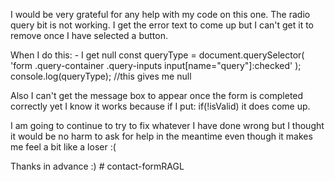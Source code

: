 I would be very grateful for any help with my code on this one. The radio query bit is not working. I get the error text to come up but I can't get it to remove once I have selected a button.

When I do this: - I get null
const queryType = document.querySelector(
'form .query-container .query-inputs input[name="query"]:checked'
);
console.log(queryType); //this gives me null

Also I can't get the message box to appear once the form is completed correctly yet I know it works because if I put: if(!isValid) it does come up.

I am going to continue to try to fix whatever I have done wrong but I thought it would be no harm to ask for help in the meantime even though it makes me feel a bit like a loser :(

Thanks in advance :)
#   c o n t a c t - f o r m R A G L  
 